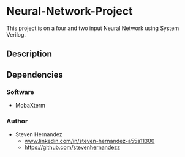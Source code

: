 # Neural-Network-Project
 This project is on a four and two input Neural Network using System Verilog.  
 
## Description 


## Dependencies


### Software
* MobaXterm 

### Author
* Steven Hernandez
  - www.linkedin.com/in/steven-hernandez-a55a11300
  - https://github.com/stevenhernandezz
